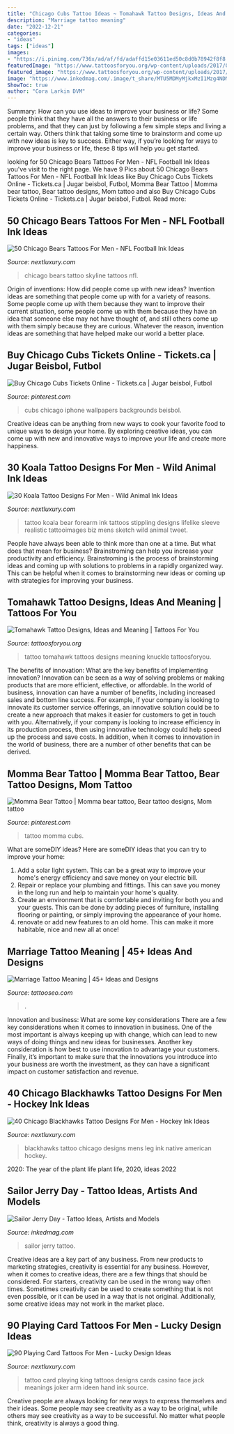 ```yaml
---
title: "Chicago Cubs Tattoo Ideas ~ Tomahawk Tattoo Designs, Ideas And Meaning"
description: "Marriage tattoo meaning"
date: "2022-12-21"
categories:
- "ideas"
tags: ["ideas"]
images:
- "https://i.pinimg.com/736x/ad/af/fd/adaffd15e03611ed50c8d0b78942f8f8.jpg"
featuredImage: "https://www.tattoosforyou.org/wp-content/uploads/2017/08/Tomahawk-Tattoo-Pictures.jpg"
featured_image: "https://www.tattoosforyou.org/wp-content/uploads/2017/08/Tomahawk-Tattoo-Pictures.jpg"
image: "https://www.inkedmag.com/.image/t_share/MTU5MDMyMjkxMzI1Mzg4NDM3/3.jpg"
ShowToc: true
author: "Cora Larkin DVM"
---
```



Summary: How can you use ideas to improve your business or life?
Some people think that they have all the answers to their business or life problems, and that they can just by following a few simple steps and living a certain way. Others think that taking some time to brainstorm and come up with new ideas is key to success. Either way, if you’re looking for ways to improve your business or life, these 8 tips will help you get started.

	

		
looking for 50 Chicago Bears Tattoos For Men - NFL Football Ink Ideas you've visit to the right page. We have 9 Pics about 50 Chicago Bears Tattoos For Men - NFL Football Ink Ideas like Buy Chicago Cubs Tickets Online - Tickets.ca | Jugar beisbol, Futbol, Momma Bear Tattoo | Momma bear tattoo, Bear tattoo designs, Mom tattoo and also Buy Chicago Cubs Tickets Online - Tickets.ca | Jugar beisbol, Futbol. Read more:
		
    
## 50 Chicago Bears Tattoos For Men - NFL Football Ink Ideas

<img loading=lazy src="http://nextluxury.com/wp-content/uploads/city-skyline-cool-chicago-bears-tattoo-design-ideas-for-male-on-arm.jpg" onerror="this.onerror=null;this.src='https://tse4.mm.bing.net/th?id=OIP.f9qJISYZOeqhPKefhXZtOQHaJ4&amp;pid=15.1';" alt="50 Chicago Bears Tattoos For Men - NFL Football Ink Ideas">

_Source: nextluxury.com_

>chicago bears tattoo skyline tattoos nfl. 

	

Origin of inventions: How did people come up with new ideas?
Invention ideas are something that people come up with for a variety of reasons. Some people come up with them because they want to improve their current situation, some people come up with them because they have an idea that someone else may not have thought of, and still others come up with them simply because they are curious. Whatever the reason, invention ideas are something that have helped make our world a better place.

    
## Buy Chicago Cubs Tickets Online - Tickets.ca | Jugar Beisbol, Futbol

<img loading=lazy src="https://i.pinimg.com/736x/f5/0e/d2/f50ed25896f5e69680d2c21368c344b5--chicago-cubs-wallpaper-iphone-backgrounds.jpg" onerror="this.onerror=null;this.src='https://tse3.mm.bing.net/th?id=OIP.joncONWI9toXP9zmuLmP9QHaLH&amp;pid=15.1';" alt="Buy Chicago Cubs Tickets Online - Tickets.ca | Jugar beisbol, Futbol">

_Source: pinterest.com_

>cubs chicago iphone wallpapers backgrounds beisbol. 

	

Creative ideas can be anything from new ways to cook your favorite food to unique ways to design your home. By exploring creative ideas, you can come up with new and innovative ways to improve your life and create more happiness.

    
## 30 Koala Tattoo Designs For Men - Wild Animal Ink Ideas

<img loading=lazy src="http://nextluxury.com/wp-content/uploads/mens-shaded-realistic-koala-forearm-sleeve-tattoo.jpg" onerror="this.onerror=null;this.src='https://tse2.mm.bing.net/th?id=OIP.s2rNrt_HAi1A-WLMd__ovAHaHa&amp;pid=15.1';" alt="30 Koala Tattoo Designs For Men - Wild Animal Ink Ideas">

_Source: nextluxury.com_

>tattoo koala bear forearm ink tattoos stippling designs lifelike sleeve realistic tattooimages biz mens sketch wild animal tweet. 

	

People have always been able to think more than one at a time. But what does that mean for business? Brainstroming can help you increase your productivity and efficiency. Brainstroming is the process of brainstorming ideas and coming up with solutions to problems in a rapidly organized way. This can be helpful when it comes to brainstorming new ideas or coming up with strategies for improving your business.

    
## Tomahawk Tattoo Designs, Ideas And Meaning | Tattoos For You

<img loading=lazy src="https://www.tattoosforyou.org/wp-content/uploads/2017/08/Tomahawk-Tattoo-Pictures.jpg" onerror="this.onerror=null;this.src='https://tse3.mm.bing.net/th?id=OIP.YOVktQ1abUPpHntYARNECwHaJ4&amp;pid=15.1';" alt="Tomahawk Tattoo Designs, Ideas and Meaning | Tattoos For You">

_Source: tattoosforyou.org_

>tattoo tomahawk tattoos designs meaning knuckle tattoosforyou. 

	

The benefits of innovation: What are the key benefits of implementing innovation?
Innovation can be seen as a way of solving problems or making products that are more efficient, effective, or affordable. In the world of business, innovation can have a number of benefits, including increased sales and bottom line success. For example, if your company is looking to innovate its customer service offerings, an innovative solution could be to create a new approach that makes it easier for customers to get in touch with you. Alternatively, if your company is looking to increase efficiency in its production process, then using innovative technology could help speed up the process and save costs. In addition, when it comes to innovation in the world of business, there are a number of other benefits that can be derived.

    
## Momma Bear Tattoo | Momma Bear Tattoo, Bear Tattoo Designs, Mom Tattoo

<img loading=lazy src="https://i.pinimg.com/736x/ad/af/fd/adaffd15e03611ed50c8d0b78942f8f8.jpg" onerror="this.onerror=null;this.src='https://tse4.mm.bing.net/th?id=OIP.5_wbKBSD7eTsv6AdpTbMLQHaJ3&amp;pid=15.1';" alt="Momma Bear Tattoo | Momma bear tattoo, Bear tattoo designs, Mom tattoo">

_Source: pinterest.com_

>tattoo momma cubs. 

	

What are someDIY ideas?
Here are someDIY ideas that you can try to improve your home:
1. Add a solar light system. This can be a great way to improve your home's energy efficiency and save money on your electric bill.
2. Repair or replace your plumbing and fittings. This can save you money in the long run and help to maintain your home's quality.
3. Create an environment that is comfortable and inviting for both you and your guests. This can be done by adding pieces of furniture, installing flooring or painting, or simply improving the appearance of your home.
4. renovate or add new features to an old home. This can make it more habitable, nice and new all at once!

    
## Marriage Tattoo Meaning | 45+ Ideas And Designs

<img loading=lazy src="https://www.tattooseo.com/wp-content/uploads/2016/10/Marriage-Tattoos-23.jpg" onerror="this.onerror=null;this.src='https://tse1.mm.bing.net/th?id=OIP.tSjyx173A1ASHfS60WoecwAAAA&amp;pid=15.1';" alt="Marriage Tattoo Meaning | 45+ Ideas and Designs">

_Source: tattooseo.com_

>. 

	

Innovation and business: What are some key considerations
There are a few key considerations when it comes to innovation in business. One of the most important is always keeping up with change, which can lead to new ways of doing things and new ideas for businesses. Another key consideration is how best to use innovation to advantage your customers. Finally, it’s important to make sure that the innovations you introduce into your business are worth the investment, as they can have a significant impact on customer satisfaction and revenue.

    
## 40 Chicago Blackhawks Tattoo Designs For Men - Hockey Ink Ideas

<img loading=lazy src="http://nextluxury.com/wp-content/uploads/chicago-blackhawks-logo-mens-leg-calf-tattoo-designs.jpg" onerror="this.onerror=null;this.src='https://tse2.mm.bing.net/th?id=OIP.tVQXa-y_-uVXI1-ldnz7bgHaHa&amp;pid=15.1';" alt="40 Chicago Blackhawks Tattoo Designs For Men - Hockey Ink Ideas">

_Source: nextluxury.com_

>blackhawks tattoo chicago designs mens leg ink native american hockey. 

	

2020: The year of the plant life
plant life, 2020, ideas 2022

    
## Sailor Jerry Day - Tattoo Ideas, Artists And Models

<img loading=lazy src="https://www.inkedmag.com/.image/t_share/MTU5MDMyMjkxMzI1Mzg4NDM3/3.jpg" onerror="this.onerror=null;this.src='https://tse4.mm.bing.net/th?id=OIP.FuQNdhrla7bbR4yVWUHxLAHaHa&amp;pid=15.1';" alt="Sailor Jerry Day - Tattoo Ideas, Artists and Models">

_Source: inkedmag.com_

>sailor jerry tattoo. 

	

Creative ideas are a key part of any business. From new products to marketing strategies, creativity is essential for any business. However, when it comes to creative ideas, there are a few things that should be considered. For starters, creativity can be used in the wrong way often times. Sometimes creativity can be used to create something that is not even possible, or it can be used in a way that is not original. Additionally, some creative ideas may not work in the market place.

    
## 90 Playing Card Tattoos For Men - Lucky Design Ideas

<img loading=lazy src="http://nextluxury.com/wp-content/uploads/king-playing-card-male-arm-tattoo.jpg" onerror="this.onerror=null;this.src='https://tse2.mm.bing.net/th?id=OIP.oHtJTM3EHa9JLwqHRKdyDgHaJ4&amp;pid=15.1';" alt="90 Playing Card Tattoos For Men - Lucky Design Ideas">

_Source: nextluxury.com_

>tattoo card playing king tattoos designs cards casino face jack meanings joker arm ideen hand ink source. 

	

Creative people are always looking for new ways to express themselves and their ideas. Some people may see creativity as a way to be original, while others may see creativity as a way to be successful. No matter what people think, creativity is always a good thing.

